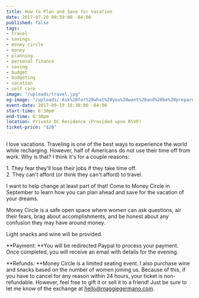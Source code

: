 ```yaml
---
title: How to Plan and Save for Vacation
date: 2017-07-20 09:59:00 -04:00
published: false
tags:
- travel
- savings
- money circle
- money
- planning
- personal finance
- saving
- budget
- budgeting
- vacation
- self care
image: "/uploads/travel.jpg"
og-image: "/uploads/-Ask%20for%20what%20you%20want%20and%20be%20prepared%20to%20get%20it.-%20(4).png"
event-date: 2017-09-19 18:30:00 -04:00
start-time: 6:30pm
end-time: 8:30pm
location: Private DC Residence (Provided upon RSVP)
ticket-price: "$20"
---
```


I love vacations. Traveling is one of the best ways to experience the world while recharging. However, half of Americans do not use their time off from work. Why is that? I think it's for a couple reasons: 

1\. They fear they'll lose their jobs if they take time off.\
2\. They can't afford (or think they can't afford) to travel.

I want to help change at least part of that! Come to Money Circle in September to learn how you can plan ahead and save for the vacation of your dreams. 

Money Circle is a safe open space where women can ask questions, air their fears, brag about accomplishments, and be honest about any confusion they may have around money.

Light snacks and wine will be provided.

**Payment: **You will be redirected Paypal to process your payment. Once completed, you will receive an email with details for the evening.

**Refunds: **Money Circle is a limited seating event. I also purchase wine and snacks based on the number of women joining us. Because of this, if you have to cancel for any reason within 24 hours, your ticket is non-refundable. However, feel free to gift it or sell it to a friend! Just be sure to let me know of the exchange at [hello@maggiegermano.com](mailto:hello@maggiegermano.com).